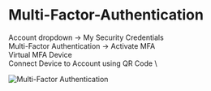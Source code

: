 # Multi-Factor-Authentication

Account dropdown → My Security Credentials \
Multi-Factor Authentication → Activate MFA \
Virtual MFA Device \
Connect Device to Account using QR Code \




![Multi-Factor Authentication](https://user-images.githubusercontent.com/80132085/112330061-19bd1980-8c8e-11eb-9e2d-8c8f86584ff4.png)

